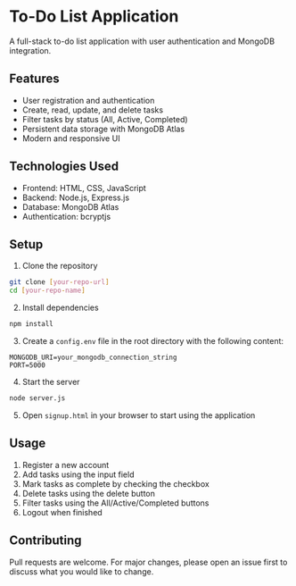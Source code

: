 # To-Do List Application

A full-stack to-do list application with user authentication and MongoDB integration.

## Features

- User registration and authentication
- Create, read, update, and delete tasks
- Filter tasks by status (All, Active, Completed)
- Persistent data storage with MongoDB Atlas
- Modern and responsive UI

## Technologies Used

- Frontend: HTML, CSS, JavaScript
- Backend: Node.js, Express.js
- Database: MongoDB Atlas
- Authentication: bcryptjs

## Setup

1. Clone the repository
```bash
git clone [your-repo-url]
cd [your-repo-name]
```

2. Install dependencies
```bash
npm install
```

3. Create a `config.env` file in the root directory with the following content:
```
MONGODB_URI=your_mongodb_connection_string
PORT=5000
```

4. Start the server
```bash
node server.js
```

5. Open `signup.html` in your browser to start using the application

## Usage

1. Register a new account
2. Add tasks using the input field
3. Mark tasks as complete by checking the checkbox
4. Delete tasks using the delete button
5. Filter tasks using the All/Active/Completed buttons
6. Logout when finished

## Contributing

Pull requests are welcome. For major changes, please open an issue first to discuss what you would like to change.
